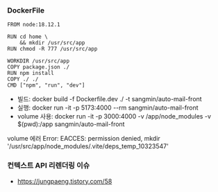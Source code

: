 ### DockerFile
```
FROM node:18.12.1

RUN cd home \
    && mkdir /usr/src/app
RUN chmod -R 777 /usr/src/app

WORKDIR /usr/src/app
COPY package.json ./
RUN npm install
COPY ./ ./
CMD ["npm", "run", "dev"]
```

- 빌드: docker build -f Dockerfile.dev ./ -t sangmin/auto-mail-front 
- 실행: docker run -it -p 5173:4000 --rm sangmin/auto-mail-front
- volume 사용: docker run -it -p 3000:4000 -v /app/node_modules -v $(pwd):/app sangmin/auto-mail-front

volume 에러
Error: EACCES: permission denied, mkdir '/usr/src/app/node_modules/.vite/deps_temp_10323547'

### 컨텍스트 API 리렌더링 이슈
- https://jungpaeng.tistory.com/58